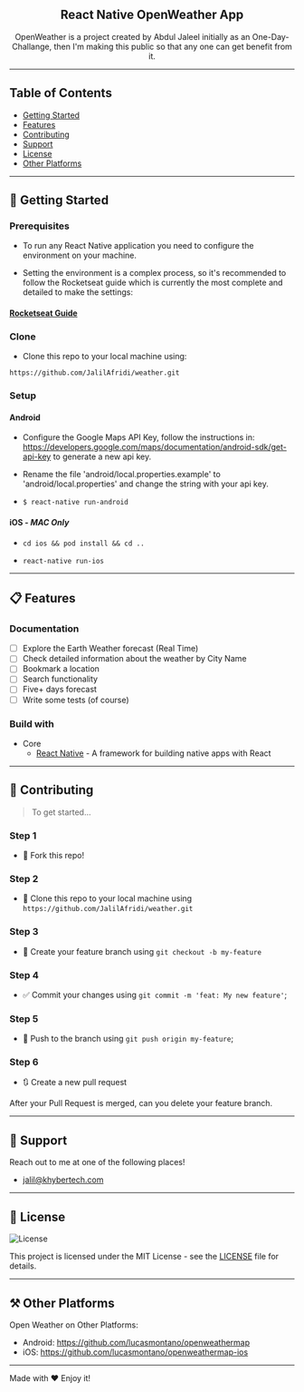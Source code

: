 
<h2 align="center">
  React Native OpenWeather App
</h2>

<p align="center">OpenWeather is a project created by Abdul Jaleel initially as an One-Day-Challange, then I'm making this public so that any one can get benefit from it.</p>

---

## Table of Contents

<ul>
  <li><a href="#-getting-started">Getting Started</a></li>
  <li><a href="#-features">Features</a></li>
  <li><a href="#-contributing">Contributing</a></li>
  <li><a href="#-support">Support</a></li>
  <li><a href="#-license">License</a></li>
  <li><a href="#-other-platforms">Other Platforms</a></li>
</ul>

---

## 🚀 Getting Started

### Prerequisites

- To run any React Native application you need to configure the environment on your machine.

- Setting the environment is a complex process, so it's recommended to follow the Rocketseat guide which is currently the most complete and detailed to make the settings:

#### [**Rocketseat Guide**](https://react-native.rocketseat.dev/)

### Clone

- Clone this repo to your local machine using:

```
https://github.com/JalilAfridi/weather.git
```

### Setup

#### Android

- Configure the Google Maps API Key, follow the instructions in: https://developers.google.com/maps/documentation/android-sdk/get-api-key to generate a new api key.
- Rename the file 'android/local.properties.example' to 'android/local.properties' and change the string with your api key.

- `$ react-native run-android`

#### iOS - _MAC Only_

- `cd ios && pod install && cd ..`

- `react-native run-ios`

---

## 📋 Features

### Documentation

- [ ] Explore the Earth Weather forecast (Real Time)
- [ ] Check detailed information about the weather by City Name
- [ ] Bookmark a location
- [ ] Search functionality
- [ ] Five+ days forecast
- [ ] Write some tests (of course)

### Build with

- Core
  - [React Native](https://reactnative.dev/) - A framework for building native apps with React
---

## 🤔 Contributing

> To get started...

### Step 1

- 🍴 Fork this repo!

### Step 2

- 👯 Clone this repo to your local machine using `https://github.com/JalilAfridi/weather.git`

### Step 3

- 🎋 Create your feature branch using `git checkout -b my-feature`

### Step 4

- ✅ Commit your changes using `git commit -m 'feat: My new feature'`;

### Step 5

- 📌 Push to the branch using `git push origin my-feature`;

### Step 6

- 🔃 Create a new pull request

After your Pull Request is merged, can you delete your feature branch.

---

## 📌 Support

Reach out to me at one of the following places!

- jalil@khybertech.com

---

## 📝 License

<img alt="License" src="https://img.shields.io/badge/license-MIT-%2304D361">

This project is licensed under the MIT License - see the [LICENSE](LICENSE) file for details.

---

## ⚒ Other Platforms

Open Weather on Other Platforms:

- Android: https://github.com/lucasmontano/openweathermap
- iOS: https://github.com/lucasmontano/openweathermap-ios

---

Made with ♥ Enjoy it!